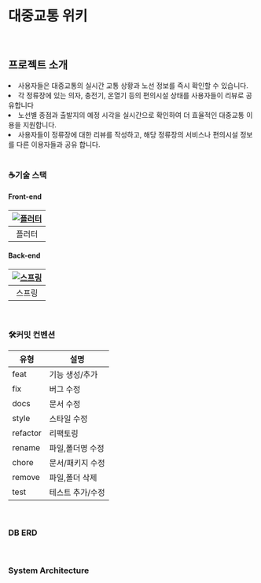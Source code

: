 <h1>대중교통 위키</h1>

</br>
<h2>프로젝트 소개</h2>
<li>사용자들은 대중교통의 실시간 교통 상황과 노선 정보를 즉시 확인할 수 있습니다.</li>
<li>각 정류장에 있는 의자, 충전기, 온열기 등의 편의시설 상태를 사용자들이 리뷰로 공유합니다</li>
<li>노선별 종점과 출발지의 예정 시각을 실시간으로 확인하여 더 효율적인 대중교통 이용을 지원합니다.</li>
<li>사용자들이 정류장에 대한 리뷰를 작성하고, 해당 정류장의 서비스나 편의시설 정보를 다른 이용자들과 공유 합니다.</li>

</br>
<h3>☕기술 스택</h3>
<h4>Front-end</h4>

| [![플러터](https://img.icons8.com/fluency/96/flutter.png)](https://example.com) |
|:-------------------------:|
| 플러터                 |


<h4>Back-end</h4>

| [![스프링](https://img.icons8.com/color/96/spring-logo.png)](https://example.com) |
|:-------------------------:|
| 스프링              |

</br>
<h3>🛠커밋 컨벤션</h3>
<table>
  <thead>
    <tr>
      <th>유형</th>
      <th>설명</th>
    </tr>
  </thead>
  <tbody>
    <tr>
      <td>feat</td>
      <td>기능 생성/추가</td>
    </tr>
    <tr>
      <td>fix</td>
      <td>버그 수정</td>
    </tr>
    <tr>
      <td>docs</td>
      <td>문서 수정</td>
    </tr>
    <tr>
      <td>style</td>
      <td>스타일 수정</td>
    </tr>
    <tr>
      <td>refactor</td>
      <td>리팩토링</td>
    </tr>
    <tr>
      <td>rename</td>
      <td>파일,폴더명 수정</td>
    </tr>
    <tr>
      <td>chore</td>
      <td>문서/패키지 수정</td>
    </tr>
    <tr>
      <td>remove</td>
      <td>파일,폴더 삭제</td>
    </tr>
    <tr>
      <td>test</td>
      <td>테스트 추가/수정</td>
    </tr>
  </tbody>
</table>

</br>
<h3>DB ERD</h3>

</br>
<h3>System Architecture</h3>

